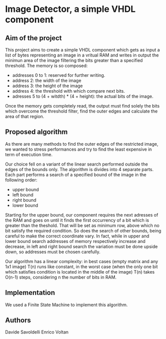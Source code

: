 # Image Detector, a simple VHDL component
## Aim of the project
This project aims to create a simple VHDL component which gets as input a list of bytes representing an image in a vritual RAM and writes in output the minimun area of the image filtering the bits greater than a specified threshold.
The memory is so composed:
* addresses 0 to 1:                           reserved for further writing.
* address  2:                                 the width of the image
* address  3:                                 the height of the image
* address  4:                                 the threshold with which compare next bits.
* adresses 5 to (4 + witdth) * (4 + height):  the actual bits of the image.

Once the memory gets completely read, the output must find solely the bits which overcome the threshold filter, find the outer edges and calculate the area of that region.

## Proposed algorithm 

As there are many methods to find the outer edges of the restricted image, we wanted to stress performances and try to find the least expensive in term of execution time.

Our choice fell on a variant of the linear search performed outside the edges of the bounds only.
The algorithm is divides into 4 separate parts. Each part performs a search of a specified bound of the image in the following order:

* upper bound
* left bound
* right bound
* lower bound

Starting for the upper bound, our component requires the next adresses of the RAM and goes on until it finds the first occurrency of a bit which is greater than the theshold. That will be set as minimum row, above which no bit satisfy the required condition.
So does the search of other bounds, being careful to make the correct coordinate vary. In fact, while in upper and lower bound search addresses of memory respectively increase and decrease, in left and right bound search the variation must be done upside down, so addresses must be chosen carefully.

Our algorithm has a linear complexity: in best cases (empty matrix and any 1x1 image) T(n) runs like constant, in the worst case (when the only one bit which satisfies condition is located in the middle of the image) T(n) takes O(n-1) steps, considering n the number of bits in RAM.


## Implementation
We used a Finite State Machine to implement this algorithm. 

## Authors
Davide Savoldelli
Enrico Voltan
